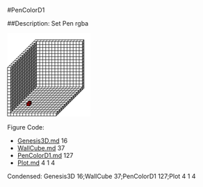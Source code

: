 #PenColorD1

##Description: Set Pen rgba <v>

![](PenColorD1.png)

Figure Code:
- [Genesis3D.md](Genesis3D) 16
- [WallCube.md](WallCube) 37
- [PenColorD1.md](PenColorD1) 127
- [Plot.md](Plot) 4 1 4

Condensed: Genesis3D 16;WallCube 37;PenColorD1 127;Plot 4 1 4

